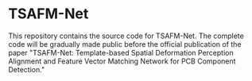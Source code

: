 # TSAFM-Net
This repository contains the source code for TSAFM-Net. 
The complete code will be gradually made public before the official publication of the paper "TSAFM-Net: Template-based Spatial Deformation Perception Alignment and Feature Vector Matching Network for PCB Component Detection."